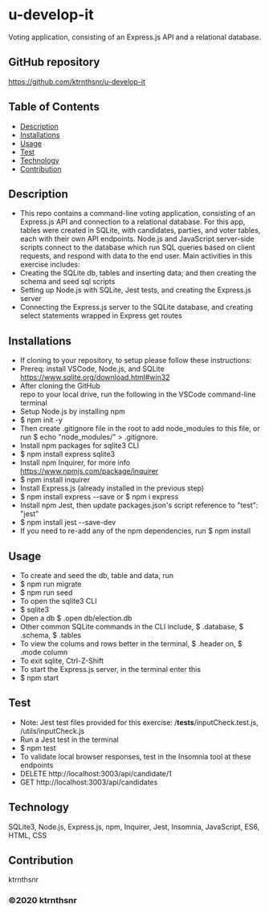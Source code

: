 # u-develop-it
Voting application, consisting of an Express.js API and a relational database.

## GitHub repository
https://github.com/ktrnthsnr/u-develop-it

## Table of Contents
* [Description](#description)
* [Installations](#installations)
* [Usage](#usage)
* [Test](#test)
* [Technology](#technology)
* [Contribution](#contribution)

## Description
- This repo contains a command-line voting application, consisting of an Express.js API and connection to a relational database. For this app, tables were created in SQLite, with candidates, parties, and voter tables, each with their own API endpoints. Node.js and JavaScript server-side scripts connect to the database which run SQL queries based on client requests, and respond with data to the end user. 
Main activities in this exercise includes:
- Creating the SQLite db, tables and inserting data; and then creating the schema and seed sql scripts
- Setting up Node.js with SQLite, Jest tests, and creating the Express.js server
- Connecting the Express.js server to the SQLite database, and creating select statements wrapped in Express get routes

## Installations
- If cloning to your repository, to setup please follow these instructions:
- Prereq: install VSCode, Node.js, and SQLite https://www.sqlite.org/download.html#win32
- After cloning the GitHub repo to your local drive, run the following in the VSCode command-line terminal
- Setup Node.js by installing npm
- $ npm init -y
- Then create .gitignore file in the root to add node_modules to this file, or run $ echo "node_modules/" > .gitignore.
- Install npm packages for sqlite3 CLI
- $ npm install express sqlite3
- Install npm Inquirer, for more info https://www.npmjs.com/package/inquirer
- $ npm install inquirer
- Install Express.js (already installed in the previous step)
- $ npm install express --save or $ npm i express
- Install npm Jest, then update packages.json's script reference to "test": "jest"
- $ npm install jest --save-dev
- If you need to re-add any of the npm dependencies, run $ npm install

## Usage
- To create and seed the db, table and data, run 
- $ npm run migrate
- $ npm run seed
- To open the sqlite3 CLI
- $ sqlite3 
- Open a db $ .open db/election.db 
- Other common SQLite commands in the CLI include, $ .database, $ .schema, $ .tables
- To view the colums and rows better in the terminal, $ .header on, $ .mode column
- To exit sqlite, Ctrl-Z-Shift
- To start the Express.js server, in the terminal enter this
- $ npm start

## Test
- Note: Jest test files provided for this exercise: /__tests__/inputCheck.test.js, /utils/inputCheck.js
- Run a Jest test in the terminal
- $ npm test
- To validate local browser responses, test in the Insomnia tool at these endpoints
- DELETE http://localhost:3003/api/candidate/1
- GET http://localhost:3003/api/candidates

## Technology
SQLite3, Node.js, Express.js, npm, Inquirer, Jest, Insomnia, JavaScript, ES6, HTML, CSS

## Contribution
ktrnthsnr

### ©️2020 ktrnthsnr